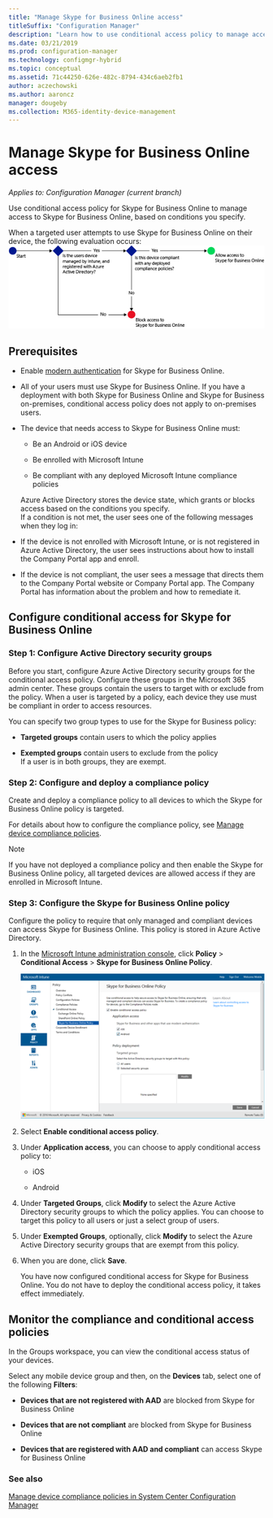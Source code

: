```yaml
---
title: "Manage Skype for Business Online access"
titleSuffix: "Configuration Manager"
description: "Learn how to use conditional access policy to manage access to Skype for Business Online."
ms.date: 03/21/2019
ms.prod: configuration-manager
ms.technology: configmgr-hybrid
ms.topic: conceptual
ms.assetid: 71c44250-626e-482c-8794-434c6aeb2fb1
author: aczechowski
ms.author: aaroncz
manager: dougeby
ms.collection: M365-identity-device-management
---
```

# Manage Skype for Business Online access

*Applies to: Configuration Manager (current branch)*


Use conditional access policy for Skype for Business Online to manage access to Skype for Business Online, based on conditions you specify.  


 When a targeted user attempts to use Skype for Business Online on their device, the following evaluation occurs:![ConditionalAccess&#95;SFBFlow](media/ConditionalAccess_SFBFlow.png)  

## Prerequisites  

- Enable [modern authentication](https://aka.ms/SkypeModernAuth) for Skype for Business Online.   

- All of your users must use Skype for Business Online. If you have a deployment with both Skype for Business Online and Skype for Business on-premises, conditional access policy does not apply to on-premises users.  

- The device that needs access to Skype for Business Online must:  

  -   Be an Android or iOS device

  -   Be enrolled with Microsoft Intune

  -   Be compliant with any deployed Microsoft Intune compliance policies

  Azure Active Directory stores the device state, which grants or blocks access based on the conditions you specify.  
  If a condition is not met, the user sees one of the following messages when they log in:  

- If the device is not enrolled with Microsoft Intune, or is not registered in Azure Active Directory, the user sees instructions about how to install the Company Portal app and enroll.  

- If the device is not compliant, the user sees a message that directs them to the Company Portal website or Company Portal app. The Company Portal has information about the problem and how to remediate it.  

## Configure conditional access for Skype for Business Online  

### Step 1: Configure Active Directory security groups  
 Before you start, configure Azure Active Directory security groups for the conditional access policy. Configure these groups in the Microsoft 365 admin center. These groups contain the users to target with or exclude from the policy. When a user is targeted by a policy, each device they use must be compliant in order to access resources.  

 You can specify two group types to use for the Skype for Business policy:  

-   **Targeted groups** contain users to which the policy applies  

-   **Exempted groups** contain users to exclude from the policy  
    If a user is in both groups, they are exempt.  

### Step 2: Configure and deploy a compliance policy  
 Create and deploy a compliance policy to all devices to which the Skype for Business Online policy is targeted.  

 For details about how to configure the compliance policy, see [Manage device compliance policies](../../protect/deploy-use/device-compliance-policies.md).  

> [!NOTE]  
>  If you have not deployed a compliance policy and then enable the Skype for Business Online policy, all targeted devices are allowed access if they are enrolled in Microsoft Intune.  


### Step 3: Configure the Skype for Business Online policy  
 Configure the policy to require that only managed and compliant devices can access Skype for Business Online. This policy is stored in Azure Active Directory.  

1. In the [Microsoft Intune administration console](https://manage.microsoft.com), click **Policy** > **Conditional Access** > **Skype for Business Online Policy**.  

    ![ConditionalAccess&#95;SFBPolicy](media/ConditionalAccess_SFBPolicy.png)  

2. Select **Enable conditional access policy**.  

3. Under **Application access**, you can choose to apply conditional access policy to:  

   -   iOS  

   -   Android  

4. Under **Targeted Groups**, click **Modify** to select the Azure Active Directory security groups to which the policy applies. You can choose to target this policy to all users or just a select group of users.  

5. Under **Exempted Groups**, optionally, click **Modify** to select the Azure Active Directory security groups that are exempt from this policy.  

6. When you are done, click **Save**.  

   You have now configured conditional access for Skype for Business Online. You do not have to deploy the conditional access policy, it takes effect immediately.  

## Monitor the compliance and conditional access policies  
 In the Groups workspace, you can view the conditional access status of your devices.  

 Select any mobile device group and then, on the **Devices** tab, select one of the following **Filters**:  

-   **Devices that are not registered with AAD** are blocked from Skype for Business Online

-   **Devices that are not compliant** are blocked from Skype for Business Online  

-   **Devices that are registered with AAD and compliant** can access Skype for Business Online  

### See also  

 [Manage device compliance policies in System Center Configuration Manager](../../protect/deploy-use/device-compliance-policies.md)
